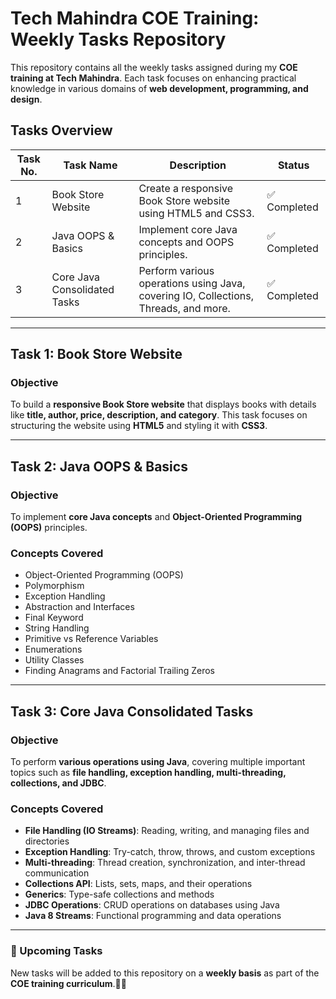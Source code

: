 # Tech Mahindra COE Training: Weekly Tasks Repository  

This repository contains all the weekly tasks assigned during my **COE training at Tech Mahindra**. Each task focuses on enhancing practical knowledge in various domains of **web development, programming, and design**.  

## Tasks Overview  

| Task No. | Task Name                    | Description                                            | Status       |
|----------|------------------------------|--------------------------------------------------------|--------------|
| 1        | Book Store Website           | Create a responsive Book Store website using HTML5 and CSS3. | ✅ Completed |
| 2        | Java OOPS & Basics           | Implement core Java concepts and OOPS principles.     | ✅ Completed |
| 3        | Core Java Consolidated Tasks | Perform various operations using Java, covering IO, Collections, Threads, and more. | ✅ Completed |

---

## Task 1: Book Store Website  

### Objective  
To build a **responsive Book Store website** that displays books with details like **title, author, price, description, and category**. This task focuses on structuring the website using **HTML5** and styling it with **CSS3**.  

---

## Task 2: Java OOPS & Basics  

### Objective  
To implement **core Java concepts** and **Object-Oriented Programming (OOPS)** principles.  

### Concepts Covered  
- Object-Oriented Programming (OOPS)  
- Polymorphism  
- Exception Handling  
- Abstraction and Interfaces  
- Final Keyword  
- String Handling  
- Primitive vs Reference Variables  
- Enumerations  
- Utility Classes  
- Finding Anagrams and Factorial Trailing Zeros  

---

## Task 3: Core Java Consolidated Tasks  

### Objective  
To perform **various operations using Java**, covering multiple important topics such as **file handling, exception handling, multi-threading, collections, and JDBC**.  

### Concepts Covered  
- **File Handling (IO Streams)**: Reading, writing, and managing files and directories  
- **Exception Handling**: Try-catch, throw, throws, and custom exceptions  
- **Multi-threading**: Thread creation, synchronization, and inter-thread communication  
- **Collections API**: Lists, sets, maps, and their operations  
- **Generics**: Type-safe collections and methods  
- **JDBC Operations**: CRUD operations on databases using Java  
- **Java 8 Streams**: Functional programming and data operations  

---

### 📌 Upcoming Tasks  
New tasks will be added to this repository on a **weekly basis** as part of the **COE training curriculum**.🚀🔥  
